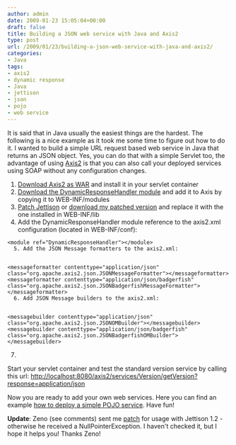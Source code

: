 ```yaml
---
author: admin
date: 2009-01-23 15:05:04+00:00
draft: false
title: Building a JSON web service with Java and Axis2
type: post
url: /2009/01/23/building-a-json-web-service-with-java-and-axis2/
categories:
- Java
tags:
- axis2
- dynamic response
- Java
- jettison
- json
- pojo
- web service
---
```


It is said that in Java usually the easiest things are the hardest. The following is a nice example as it took me some time to figure out how to do it.
I wanted to build a simple URL request based web service in Java that returns an JSON object. Yes, you can do that with a simple Servlet too, the advantage of using [Axis2](http://ws.apache.org/axis2/) is that you can also call your deployed services using SOAP without any configuration changes. 




  1. [Download Axis2 as WAR](http://apache.autinity.de/ws/axis2/1_4_1/axis2-1.4.1-war.zip) and install it in your servlet container
  2. [Download the DynamicResponseHandler module](http://dist.wso2.org/maven2/org/wso2/dynamicresponse/wso2dynamic-response/SNAPSHOT/wso2dynamic-response-20080916.170559-241.mar) and add it to Axis by copying it to WEB-INF/modules
  3. [Patch Jettison](http://markmail.org/message/cu2tw43qnrqgqgwp) or [download my patched version](http://www.marcusschiesser.de/wp-content/uploads/2009/01/jettison-11-snapshot.jar) and replace it with the one installed in WEB-INF/lib
  4. Add the DynamicResponseHandler module reference to the axis2.xml configuration (located in WEB-INF/conf):

    
    <module ref="DynamicResponseHandler"></module>
	  5. Add the JSON Message formatters to the axis2.xml:

    
    <messageformatter contenttype="application/json" class="org.apache.axis2.json.JSONMessageFormatter"></messageformatter>
    <messageformatter contenttype="application/json/badgerfish" class="org.apache.axis2.json.JSONBadgerfishMessageFormatter"></messageformatter>
	  6. Add JSON Message builders to the axis2.xml:

    
    <messagebuilder contenttype="application/json" class="org.apache.axis2.json.JSONOMBuilder"></messagebuilder>
    <messagebuilder contenttype="application/json/badgerfish" class="org.apache.axis2.json.JSONBadgerfishOMBuilder"></messagebuilder>
  7. 
 Start your servlet container and test the standard version service by calling this url:
[http://localhost:8080/axis2/services/Version/getVersion?response=application/json](http://localhost:8080/axis2/services/Version/getVersion?response=application/json)

Now you are ready to add your own web services. Here you can find an example [how to deploy a simple POJO service](http://ws.apache.org/axis2/1_1/pojoguide.html). Have fun!

**Update**: Zeno (see comments) sent me [patch](http://www.marcusschiesser.de/wp-content/uploads/2009/01/jettison-1.2-patch.zip.zip) for usage with Jettison 1.2 - otherwise he received a NullPointerException. I haven't checked it, but I hope it helps you! Thanks Zeno!

